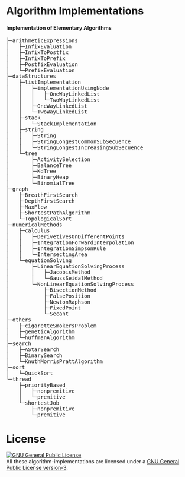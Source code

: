 # Algorithm Implementations
#### Implementation of Elementary Algorithms

<pre>
├─arithmeticExpressions
│   ├─InfixEvaluation
│   ├─InfixToPostfix
│   ├─InfixToPrefix
│   ├─PostfixEvaluation
│   └─PrefixEvaluation
├─dataStructures
│   ├─listImplementation
│   │   ├─implementationUsingNode
│   │   │   ├─OneWayLinkedList
│   │   │   └─TwoWayLinkedList
│   │   ├─OneWayLinkedList
│   │   └─TwoWayLinkedList
│   ├─stack
│   │   └─StackImplementation
│   ├─string
│   │   ├─String
│   │   ├─StringLongestCommonSubSecuence
│   │   └─StringLongestIncreasingSubSecuence
│   └─tree
│       ├─ActivitySelection
│       ├─BalanceTree
│       ├─KdTree
│       ├─BinaryHeap
│       └─BinomialTree
├─graph
│   ├─BreathFirstSearch
│   ├─DepthFirstSearch
│   ├─MaxFlow
│   ├─ShortestPathAlgorithm
│   └─TopologicalSort
├─numericalMethods
│   ├─calculus
│   │   ├─DerivetivesOnDifferentPoints
│   │   ├─IntegrationForwardInterpolation
│   │   ├─IntegrationSimpsonRule
│   │   └─IntersectingArea
│   └─equationSolving
│       ├─LinearEquationSolvingProcess
│       │   ├─JacobisMethod
│       │   └─GaussSeidalMethod
│       └─NonLinearEquationSolvingProcess
│           ├─BisectionMethod
│           ├─FalsePosition
│           ├─NewtonRaphson
│           ├─FixedPoint
│           └─Secant
├─others
│   ├─cigaretteSmokersProblem
│   ├─geneticAlgorithm
│   └─huffmanAlgorithm
├─search
│   ├─AStarSearch
│   ├─BinarySearch
│   └─KnuthMorrisPrattAlgorithm
├─sort
│   └─QuickSort
└─thread
    ├─priorityBased
    │   ├─nonpremitive
    │   └─premitive
    └─shortestJob
        ├─nonpremitive
        └─premitive
</pre>

# License
<a rel="license" href="http://www.gnu.org/licenses/gpl.html"><img alt="GNU General Public License" style="border-width:0" src="http://www.gnu.org/graphics/gplv3-88x31.png" /></a><br/>All these algorithm-implementations are licensed under a <a rel="license" href="http://www.gnu.org/licenses/gpl.html">GNU General Public License version-3</a>.
